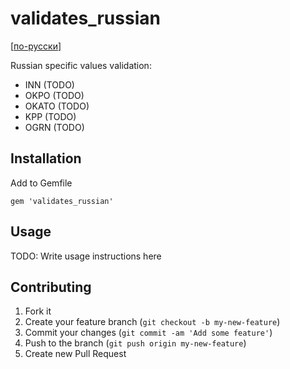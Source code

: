 # validates_russian

[[по-русски](README.md)]

Russian specific values validation:

* INN (TODO)
* OKPO (TODO)
* OKATO (TODO)
* KPP (TODO)
* OGRN (TODO)

## Installation

Add to Gemfile

    gem 'validates_russian'

## Usage

TODO: Write usage instructions here

## Contributing

1. Fork it
2. Create your feature branch (`git checkout -b my-new-feature`)
3. Commit your changes (`git commit -am 'Add some feature'`)
4. Push to the branch (`git push origin my-new-feature`)
5. Create new Pull Request
